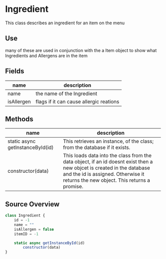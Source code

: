 # Ingredient

This class describes an ingredient for an item on the menu

## Use

many of these are used in conjunction with the a Item object to show what Ingredients and Allergens are in the item

## Fields

| name         | description                             |
| ------------ | --------------------------------------- |
| name         | the name of the Ingredient              |
| isAllergen   | flags if it can cause allergic reations |

## Methods

| name                             | description                                                  |
| -------------------------------- | ------------------------------------------------------------ |
| static async getInstanceById(id) | This retrieves an instance, of the class; from the database if it exists. |
| constructor(data)                | This loads data into the class from the data object, if an id doesnt exist then a new objcet is created in the database and the id is assigned. Otherwise it returns the new object. This returns a promise. |

## Source Overview

``` JavaScript 
class Ingredient {
    id = -1
    name = ""
    isAllergen = false
    itemID = -1

    static async getInstanceById(id)
		constructor(data)
} 

```
